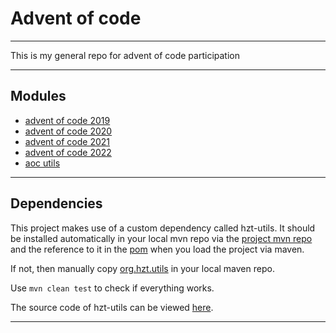 # Advent of code

---

This is my general repo for advent of code participation

---

## Modules

- [advent of code 2019](advent-of-code-2019/README.md)
- [advent of code 2020](advent-of-code-2020/README.md)
- [advent of code 2021](advent-of-code-2021/README.md)
- [advent of code 2022](advent-of-code-2022/README.md)
- [aoc utils](aoc-utils/README.md)

---

## Dependencies

This project makes use of a custom dependency called hzt-utils. It should be installed automatically in your local mvn repo via the [project mvn repo](_project-mvn-repo) and the reference to it in the [pom](pom.xml) when you load the project via maven.

If not, then manually copy [org.hzt.utils](_project-mvn-repo/org) in your local maven repo.

Use `mvn clean test` to check if everything works.

The source code of hzt-utils can be viewed [here](https://github.com/hanszt/hzt-utils/tree/java-17-version).

---
